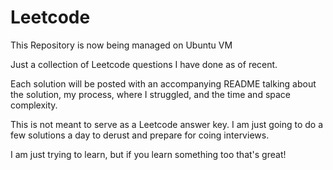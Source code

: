# Leetcode

This Repository is now being managed on Ubuntu VM

Just a collection of Leetcode questions I have done as of recent.

Each solution will be posted with an accompanying README talking about the solution, my process, where I struggled, and the time and space complexity.

This is not meant to serve as a Leetcode answer key. I am just going to do a few solutions a day to derust and prepare for coing interviews.

I am just trying to learn, but if you learn something too that's great!
